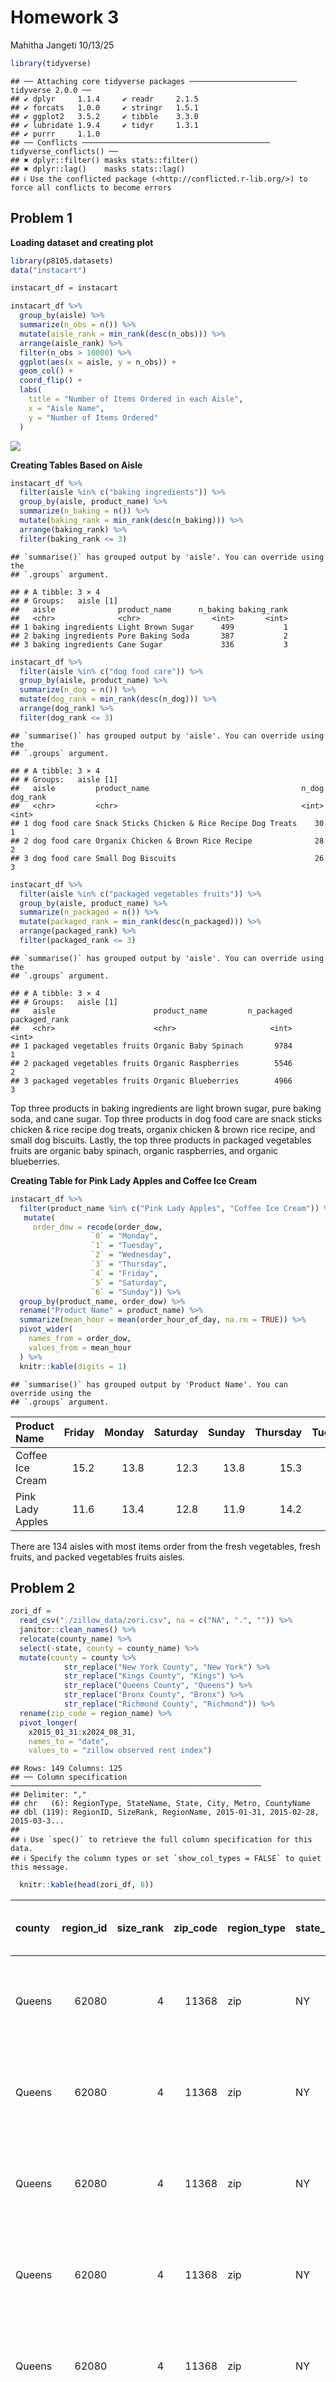Homework 3
================

Mahitha Jangeti 10/13/25

``` r
library(tidyverse)
```

    ## ── Attaching core tidyverse packages ──────────────────────── tidyverse 2.0.0 ──
    ## ✔ dplyr     1.1.4     ✔ readr     2.1.5
    ## ✔ forcats   1.0.0     ✔ stringr   1.5.1
    ## ✔ ggplot2   3.5.2     ✔ tibble    3.3.0
    ## ✔ lubridate 1.9.4     ✔ tidyr     1.3.1
    ## ✔ purrr     1.1.0     
    ## ── Conflicts ────────────────────────────────────────── tidyverse_conflicts() ──
    ## ✖ dplyr::filter() masks stats::filter()
    ## ✖ dplyr::lag()    masks stats::lag()
    ## ℹ Use the conflicted package (<http://conflicted.r-lib.org/>) to force all conflicts to become errors

## Problem 1

**Loading dataset and creating plot**

``` r
library(p8105.datasets)
data("instacart")

instacart_df = instacart
```

``` r
instacart_df %>% 
  group_by(aisle) %>% 
  summarize(n_obs = n()) %>% 
  mutate(aisle_rank = min_rank(desc(n_obs))) %>% 
  arrange(aisle_rank) %>% 
  filter(n_obs > 10000) %>% 
  ggplot(aes(x = aisle, y = n_obs)) +
  geom_col() +
  coord_flip() +
  labs(
    title = "Number of Items Ordered in each Aisle",
    x = "Aisle Name",
    y = "Number of Items Ordered"
  )
```

![](p8105_hw3_mj3229_files/figure-gfm/unnamed-chunk-2-1.png)<!-- -->

**Creating Tables Based on Aisle**

``` r
instacart_df %>% 
  filter(aisle %in% c("baking ingredients")) %>% 
  group_by(aisle, product_name) %>% 
  summarize(n_baking = n()) %>% 
  mutate(baking_rank = min_rank(desc(n_baking))) %>% 
  arrange(baking_rank) %>% 
  filter(baking_rank <= 3)
```

    ## `summarise()` has grouped output by 'aisle'. You can override using the
    ## `.groups` argument.

    ## # A tibble: 3 × 4
    ## # Groups:   aisle [1]
    ##   aisle              product_name      n_baking baking_rank
    ##   <chr>              <chr>                <int>       <int>
    ## 1 baking ingredients Light Brown Sugar      499           1
    ## 2 baking ingredients Pure Baking Soda       387           2
    ## 3 baking ingredients Cane Sugar             336           3

``` r
instacart_df %>% 
  filter(aisle %in% c("dog food care")) %>% 
  group_by(aisle, product_name) %>% 
  summarize(n_dog = n()) %>% 
  mutate(dog_rank = min_rank(desc(n_dog))) %>% 
  arrange(dog_rank) %>% 
  filter(dog_rank <= 3)
```

    ## `summarise()` has grouped output by 'aisle'. You can override using the
    ## `.groups` argument.

    ## # A tibble: 3 × 4
    ## # Groups:   aisle [1]
    ##   aisle         product_name                                  n_dog dog_rank
    ##   <chr>         <chr>                                         <int>    <int>
    ## 1 dog food care Snack Sticks Chicken & Rice Recipe Dog Treats    30        1
    ## 2 dog food care Organix Chicken & Brown Rice Recipe              28        2
    ## 3 dog food care Small Dog Biscuits                               26        3

``` r
instacart_df %>% 
  filter(aisle %in% c("packaged vegetables fruits")) %>% 
  group_by(aisle, product_name) %>% 
  summarize(n_packaged = n()) %>% 
  mutate(packaged_rank = min_rank(desc(n_packaged))) %>% 
  arrange(packaged_rank) %>% 
  filter(packaged_rank <= 3)
```

    ## `summarise()` has grouped output by 'aisle'. You can override using the
    ## `.groups` argument.

    ## # A tibble: 3 × 4
    ## # Groups:   aisle [1]
    ##   aisle                      product_name         n_packaged packaged_rank
    ##   <chr>                      <chr>                     <int>         <int>
    ## 1 packaged vegetables fruits Organic Baby Spinach       9784             1
    ## 2 packaged vegetables fruits Organic Raspberries        5546             2
    ## 3 packaged vegetables fruits Organic Blueberries        4966             3

Top three products in baking ingredients are light brown sugar, pure
baking soda, and cane sugar. Top three products in dog food care are
snack sticks chicken & rice recipe dog treats, organix chicken & brown
rice recipe, and small dog biscuits. Lastly, the top three products in
packaged vegetables fruits are organic baby spinach, organic
raspberries, and organic blueberries.

**Creating Table for Pink Lady Apples and Coffee Ice Cream**

``` r
instacart_df %>% 
  filter(product_name %in% c("Pink Lady Apples", "Coffee Ice Cream")) %>% 
   mutate(
     order_dow = recode(order_dow,
                  `0` = "Monday",
                  `1` = "Tuesday",
                  `2` = "Wednesday",
                  `3` = "Thursday",
                  `4` = "Friday",
                  `5` = "Saturday",
                  `6` = "Sunday")) %>% 
  group_by(product_name, order_dow) %>% 
  rename("Product Name" = product_name) %>% 
  summarize(mean_hour = mean(order_hour_of_day, na.rm = TRUE)) %>% 
  pivot_wider(
    names_from = order_dow,
    values_from = mean_hour
  ) %>% 
  knitr::kable(digits = 1)
```

    ## `summarise()` has grouped output by 'Product Name'. You can override using the
    ## `.groups` argument.

| Product Name     | Friday | Monday | Saturday | Sunday | Thursday | Tuesday | Wednesday |
|:-----------------|-------:|-------:|---------:|-------:|---------:|--------:|----------:|
| Coffee Ice Cream |   15.2 |   13.8 |     12.3 |   13.8 |     15.3 |    14.3 |      15.4 |
| Pink Lady Apples |   11.6 |   13.4 |     12.8 |   11.9 |     14.2 |    11.4 |      11.7 |

There are 134 aisles with most items order from the fresh vegetables,
fresh fruits, and packed vegetables fruits aisles.

## Problem 2

``` r
zori_df = 
  read_csv("./zillow_data/zori.csv", na = c("NA", ".", "")) %>% 
  janitor::clean_names() %>% 
  relocate(county_name) %>% 
  select(-state, county = county_name) %>% 
  mutate(county = county %>% 
            str_replace("New York County", "New York") %>% 
            str_replace("Kings County", "Kings") %>%
            str_replace("Queens County", "Queens") %>%
            str_replace("Bronx County", "Bronx") %>%
            str_replace("Richmond County", "Richmond")) %>% 
  rename(zip_code = region_name) %>% 
  pivot_longer(
    x2015_01_31:x2024_08_31,
    names_to = "date",
    values_to = "zillow observed rent index")
```

    ## Rows: 149 Columns: 125
    ## ── Column specification ────────────────────────────────────────────────────────
    ## Delimiter: ","
    ## chr   (6): RegionType, StateName, State, City, Metro, CountyName
    ## dbl (119): RegionID, SizeRank, RegionName, 2015-01-31, 2015-02-28, 2015-03-3...
    ## 
    ## ℹ Use `spec()` to retrieve the full column specification for this data.
    ## ℹ Specify the column types or set `show_col_types = FALSE` to quiet this message.

``` r
  knitr::kable(head(zori_df, 8))
```

| county | region_id | size_rank | zip_code | region_type | state_name | city | metro | date | zillow observed rent index |
|:---|---:|---:|---:|:---|:---|:---|:---|:---|---:|
| Queens | 62080 | 4 | 11368 | zip | NY | New York | New York-Newark-Jersey City, NY-NJ-PA | x2015_01_31 | NA |
| Queens | 62080 | 4 | 11368 | zip | NY | New York | New York-Newark-Jersey City, NY-NJ-PA | x2015_02_28 | NA |
| Queens | 62080 | 4 | 11368 | zip | NY | New York | New York-Newark-Jersey City, NY-NJ-PA | x2015_03_31 | NA |
| Queens | 62080 | 4 | 11368 | zip | NY | New York | New York-Newark-Jersey City, NY-NJ-PA | x2015_04_30 | NA |
| Queens | 62080 | 4 | 11368 | zip | NY | New York | New York-Newark-Jersey City, NY-NJ-PA | x2015_05_31 | NA |
| Queens | 62080 | 4 | 11368 | zip | NY | New York | New York-Newark-Jersey City, NY-NJ-PA | x2015_06_30 | NA |
| Queens | 62080 | 4 | 11368 | zip | NY | New York | New York-Newark-Jersey City, NY-NJ-PA | x2015_07_31 | NA |
| Queens | 62080 | 4 | 11368 | zip | NY | New York | New York-Newark-Jersey City, NY-NJ-PA | x2015_08_31 | NA |

``` r
neighborhood_df = 
  read_csv("./zillow_data/zip_codes.csv", na = c("NA", ".", "")) %>% 
  janitor::clean_names() %>% 
  relocate(county, neighborhood)
```

    ## Rows: 322 Columns: 7
    ## ── Column specification ────────────────────────────────────────────────────────
    ## Delimiter: ","
    ## chr (4): County, County Code, File Date, Neighborhood
    ## dbl (3): State FIPS, County FIPS, ZipCode
    ## 
    ## ℹ Use `spec()` to retrieve the full column specification for this data.
    ## ℹ Specify the column types or set `show_col_types = FALSE` to quiet this message.

``` r
  knitr::kable(head(neighborhood_df, 8))
```

| county | neighborhood | state_fips | county_code | county_fips | zip_code | file_date |
|:---|:---|---:|:---|---:|---:|:---|
| Bronx | High Bridge and Morrisania | 36 | 005 | 36005 | 10451 | 7/25/07 |
| Bronx | High Bridge and Morrisania | 36 | 005 | 36005 | 10452 | 7/25/07 |
| Bronx | Central Bronx | 36 | 005 | 36005 | 10453 | 7/25/07 |
| Bronx | Hunts Point and Mott Haven | 36 | 005 | 36005 | 10454 | 7/25/07 |
| Bronx | Hunts Point and Mott Haven | 36 | 005 | 36005 | 10455 | 7/25/07 |
| Bronx | High Bridge and Morrisania | 36 | 005 | 36005 | 10456 | 7/25/07 |
| Bronx | Central Bronx | 36 | 005 | 36005 | 10457 | 7/25/07 |
| Bronx | Bronx Park and Fordham | 36 | 005 | 36005 | 10458 | 7/25/07 |

**Merging Datasets**

``` r
zillow_df = 
  left_join(zori_df, neighborhood_df, by = c("zip_code", "county")) %>%
  janitor::clean_names() %>% 
  relocate(county, neighborhood, zip_code, zillow_observed_rent_index)
  knitr::kable(head(zillow_df, 8))
```

| county | neighborhood | zip_code | zillow_observed_rent_index | region_id | size_rank | region_type | state_name | city | metro | date | state_fips | county_code | county_fips | file_date |
|:---|:---|---:|---:|---:|---:|:---|:---|:---|:---|:---|---:|:---|---:|:---|
| Queens | West Queens | 11368 | NA | 62080 | 4 | zip | NY | New York | New York-Newark-Jersey City, NY-NJ-PA | x2015_01_31 | 36 | 081 | 36081 | 7/25/07 |
| Queens | West Queens | 11368 | NA | 62080 | 4 | zip | NY | New York | New York-Newark-Jersey City, NY-NJ-PA | x2015_02_28 | 36 | 081 | 36081 | 7/25/07 |
| Queens | West Queens | 11368 | NA | 62080 | 4 | zip | NY | New York | New York-Newark-Jersey City, NY-NJ-PA | x2015_03_31 | 36 | 081 | 36081 | 7/25/07 |
| Queens | West Queens | 11368 | NA | 62080 | 4 | zip | NY | New York | New York-Newark-Jersey City, NY-NJ-PA | x2015_04_30 | 36 | 081 | 36081 | 7/25/07 |
| Queens | West Queens | 11368 | NA | 62080 | 4 | zip | NY | New York | New York-Newark-Jersey City, NY-NJ-PA | x2015_05_31 | 36 | 081 | 36081 | 7/25/07 |
| Queens | West Queens | 11368 | NA | 62080 | 4 | zip | NY | New York | New York-Newark-Jersey City, NY-NJ-PA | x2015_06_30 | 36 | 081 | 36081 | 7/25/07 |
| Queens | West Queens | 11368 | NA | 62080 | 4 | zip | NY | New York | New York-Newark-Jersey City, NY-NJ-PA | x2015_07_31 | 36 | 081 | 36081 | 7/25/07 |
| Queens | West Queens | 11368 | NA | 62080 | 4 | zip | NY | New York | New York-Newark-Jersey City, NY-NJ-PA | x2015_08_31 | 36 | 081 | 36081 | 7/25/07 |

**Zip Code Counts**

``` r
zip_counts =
  zillow_df %>% 
  group_by(zip_code) %>% 
  summarize(n_obs = n()) %>% 
  filter(n_obs == 116)

zip_counts2 =
  zillow_df %>% 
  group_by(zip_code) %>% 
  summarize(n_obs = n()) %>% 
  filter(n_obs < 10)
```

149 zip codes are observed 116 times and 0 are observed less than 10
times

**Average rental price in each borough and year**

``` r
zillow2_df = 
  zillow_df %>% 
  mutate(
    date = str_remove(date, "^x")) %>% 
  separate(date, into = c("year", "month", "day"), sep = "_") %>% 
  group_by(county, year) %>% 
  summarize(
    mean_zori = mean(zillow_observed_rent_index, na.rm = TRUE)
  ) %>% 
  filter(!is.na(mean_zori)) %>% 
  rename(
    "Borough" = county,
    "Year" = year,
    "Average Rental Price" = mean_zori)
```

    ## `summarise()` has grouped output by 'county'. You can override using the
    ## `.groups` argument.

``` r
  knitr::kable(head(zillow2_df, 8))
```

| Borough | Year | Average Rental Price |
|:--------|:-----|---------------------:|
| Bronx   | 2015 |             1759.595 |
| Bronx   | 2016 |             1520.194 |
| Bronx   | 2017 |             1543.599 |
| Bronx   | 2018 |             1639.430 |
| Bronx   | 2019 |             1705.589 |
| Bronx   | 2020 |             1811.443 |
| Bronx   | 2021 |             1857.777 |
| Bronx   | 2022 |             2054.267 |

The table indicates how average rent price has increased throughout all
boroughs over the years. There are specifically big changes in the New
York and Kings Boroughs. Additionally, New York borough in general has
the most expensive average rental prices while Bronx lies on the lower
range.

**Plot**

## Problem 3

``` r
accelero_df = 
  read_csv("./accelero_data/nhanes_accel.csv", na = c("NA", ".", "")) %>% 
  janitor::clean_names() %>% 
  mutate(
    seqn = as.integer(seqn),  
  )
```

    ## Rows: 250 Columns: 1441
    ## ── Column specification ────────────────────────────────────────────────────────
    ## Delimiter: ","
    ## dbl (1441): SEQN, min1, min2, min3, min4, min5, min6, min7, min8, min9, min1...
    ## 
    ## ℹ Use `spec()` to retrieve the full column specification for this data.
    ## ℹ Specify the column types or set `show_col_types = FALSE` to quiet this message.

``` r
covar_df =
  read_csv("./accelero_data/nhanes_covar.csv", na = c("NA", ".", "")) %>% 
  janitor::clean_names() %>% 
  slice(-1:-4) %>% 
  rename(
    seqn = x1,
    sex = x1_male,
    age = x3,
    bmi = x4,
    education = x1_less_than_high_school
  ) %>% 
   mutate(
    sex = recode(sex, `1` = "Male", `2` = "Female"),
    education = recode(education,
                       `1` = "Less than high school",
                       `2` = "High school equivalent",
                       `3` = "More than high school"),
    seqn = as.integer(seqn),  
    age = readr::parse_number(as.character(age)),
    bmi = readr::parse_number(as.character(bmi))
  ) %>%
  filter(age >= 21) %>%
  drop_na(sex, age, bmi, education) 
```

    ## New names:
    ## Rows: 254 Columns: 5
    ## ── Column specification
    ## ──────────────────────────────────────────────────────── Delimiter: "," chr
    ## (5): ...1, 1 = male, ...3, ...4, 1 = Less than high school
    ## ℹ Use `spec()` to retrieve the full column specification for this data. ℹ
    ## Specify the column types or set `show_col_types = FALSE` to quiet this message.
    ## • `` -> `...1`
    ## • `` -> `...3`
    ## • `` -> `...4`

``` r
nhanes_df = 
  left_join(covar_df, accelero_df, by = "seqn" )
```

**Men and Women in each Education Category**

``` r
education_df = 
nhanes_df %>% 
  group_by(education, sex) %>% 
  summarize(n_hanes = n(), .groups = "drop") %>% 
   pivot_wider(
    names_from = sex,
    values_from = n_hanes
  ) %>% 
  rename(
    "Education" = education)
  knitr::kable(head(education_df, 8))
```

| Education              | Female | Male |
|:-----------------------|-------:|-----:|
| High school equivalent |     23 |   35 |
| Less than high school  |     28 |   27 |
| More than high school  |     59 |   56 |

**Plot for Age Distributions for Men and Women in each Education
Category**

``` r
nhanes_df %>% 
  ggplot(aes(x = age, fill = sex)) +
  geom_density(alpha = .3, adjust = .5) +
  facet_wrap(~ education)
```

![](p8105_hw3_mj3229_files/figure-gfm/unnamed-chunk-12-1.png)<!-- -->

``` r
  labs(
    title = "Age Density by Sex and Education Level",
    x = "Age (years)",
    y = "Density",
    fill = "Sex"
  ) +
  theme_minimal()
```

    ## NULL

**Total Activity**

``` r
nhanes_df %>% 
  mutate(total_activity = rowSums(across(min1:min45), na.rm = TRUE)) %>% 
  select(seqn, sex, age, bmi, education, total_activity ) %>% 
  ggplot(aes(x = age, y = total_activity)) +
  geom_point() +
  geom_smooth(se = FALSE) +
  facet_wrap(~ sex)
```

    ## `geom_smooth()` using method = 'loess' and formula = 'y ~ x'

![](p8105_hw3_mj3229_files/figure-gfm/unnamed-chunk-13-1.png)<!-- -->

**24 Hour Activity Time Courses**

``` r
activity_df =
  nhanes_df %>% 
 pivot_longer(
    cols = starts_with("min"),
    names_to = "minute",
    names_prefix = "min",
    values_to = "activity_time"
  ) %>%  
  mutate(
    minute = as.integer(minute),
    hour = minute/60
  )


activity_df %>% 
  group_by(education, sex, hour) %>% 
  summarize(mean_activity = mean(activity_time, na.rm = TRUE), .groups = "drop") %>% 
  ggplot(aes(x = hour, y = mean_activity, color = sex)) +
  geom_line(alpha = 0.2) +
  geom_smooth(se = FALSE) +
  facet_wrap(~ education, ncol = 1) +
  scale_x_continuous(breaks = seq(0, 24, by = 3)) +
  labs(
    title = "24-Hour Activity Time Course by Sex and Education",
    x = "Hour",
    y = "Mean Activity",
    color = "Sex"
  ) +
  theme_minimal()
```

    ## `geom_smooth()` using method = 'gam' and formula = 'y ~ s(x, bs = "cs")'

![](p8105_hw3_mj3229_files/figure-gfm/unnamed-chunk-14-1.png)<!-- -->
